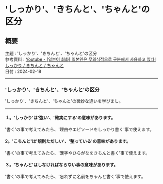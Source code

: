 # 'しっかり'、'きちんと'、'ちゃんと'の区分

## 概要

主題 : 'しっかり'、'きちんと'、'ちゃんと'の区分<br>
参考資料 : [Youtube - [일본어 회화] 일본인은 무의식적으로 구분해서 사용하고 있다! しっかり / きちんと / ちゃんと](https://youtu.be/l7djsQfeKeI?si=qn1BFGVnCCtC2K8r)<br>
日付 : 2024-02-18<br>

---

### 'しっかり'、'きちんと'、'ちゃんと'の区分

'しっかり'、'きちんと'、'ちゃんと'の微妙な違いを学びまし。<br>

---

#### １。'しっかり'は'強い'、'確実にする'の意味があります。

'書く'の事で考えてみたら、'理由やエピソードをしっかり書く'事で使えます。<br>

#### 2。'こちんと'は'規則ただしい'、'整っている'の意味があります。

'書く'の事で考えてみたら、'漢字やひらがなをきちんと書く'事で使えます。<br>

#### ３。'ちゃんと'はしなければならない事の意味があります。

'書く'の事で考えてみたら、'忘れずに名前をちゃんと書く'事で使えます。<br>
